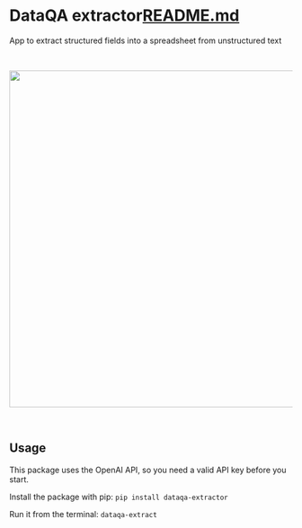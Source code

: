 # DataQA extractor[README.md](README.md)
App to extract structured fields into a spreadsheet from unstructured text

&nbsp;

<div align="center">
    <img src="https://github.com/dataqa/extractor/blob/main/extractor.gif" width="600" align="center"/>
</div>

&nbsp;

## Usage

This package uses the OpenAI API, so you need a valid API key before you start.

Install the package with pip: `pip install dataqa-extractor`

Run it from the terminal: `dataqa-extract`